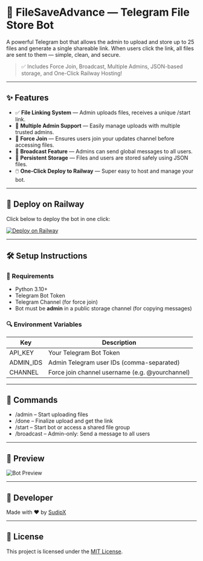 # 📁 FileSaveAdvance — Telegram File Store Bot

A powerful Telegram bot that allows the admin to upload and store up to 25 files and generate a single shareable link. When users click the link, all files are sent to them — simple, clean, and secure.

> ✅ Includes Force Join, Broadcast, Multiple Admins, JSON-based storage, and One-Click Railway Hosting!

---

## ✨ Features

- ✅ **File Linking System** — Admin uploads files, receives a unique /start link.
- 👥 **Multiple Admin Support** — Easily manage uploads with multiple trusted admins.
- 🔐 **Force Join** — Ensures users join your updates channel before accessing files.
- 📢 **Broadcast Feature** — Admins can send global messages to all users.
- 🧠 **Persistent Storage** — Files and users are stored safely using JSON files.
- 🖱️ **One-Click Deploy to Railway** — Super easy to host and manage your bot.

---

## 🚀 Deploy on Railway

Click below to deploy the bot in one click:

[![Deploy on Railway](https://railway.app/button.svg)](https://railway.app/template/YOUR_TEMPLATE_LINK)

---

## 🛠️ Setup Instructions

### 🔧 Requirements
- Python 3.10+
- Telegram Bot Token
- Telegram Channel (for force join)
- Bot must be **admin** in a public storage channel (for copying messages)

### 🔍 Environment Variables

| Key            | Description                            |
|----------------|----------------------------------------|
| API_KEY      | Your Telegram Bot Token                |
| ADMIN_IDS    | Admin Telegram user IDs (comma-separated) |
| CHANNEL      | Force join channel username (e.g. @yourchannel) |

---

## 🧪 Commands

- /admin – Start uploading files
- /done – Finalize upload and get the link
- /start – Start bot or access a shared file group
- /broadcast – Admin-only: Send a message to all users

---

## 📸 Preview

![Bot Preview](https://telegra.ph/file/preview.jpg)

---

## 👤 Developer

Made with ❤️ by [SudipX](https://t.me/sudipx)

---

## 📄 License

This project is licensed under the [MIT License](LICENSE).


